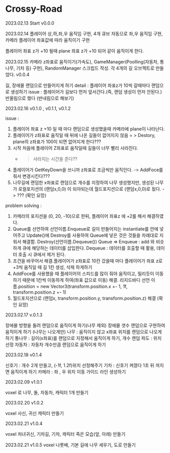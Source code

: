 # Crossy-Road

2023.02.13
Start v0.0.0

2023.02.14
플레이어 상,하,좌,우 움직임 구현, 4개 큐브 자동으로 좌,우 움직임 구현, 카메라 플레이어 좌표값에 따라 움직이기 구현

플레이어 좌표 z가 +10 될때 plane 좌표 z가 +10 되어 같이 움직이게 한다. 

2023.02.15
카메라 z좌표로 움직이기(가속도), GameManager(Poolling(자동차, 통나무, 기차 등) 구현), RandomManager 스크립드 작성. 각 4개의 길 오브젝트로 만들었다.
v0.0.4

길, 장애물 랜덤으로 만들어지게 하기
detail : 플레이어 좌표z가 10씩 갈때마다 랜덤으로 생성하기
issue : 플레이어가 길보다 먼저 앞서간다.(즉, 랜덤 생성이 먼저 안된다.)
        반올림으로 했다 (반내림으로 해보기)


2023.02.16
v0.1.0 , v0.1.1, v0.1.2


issue :

1. 플레이어 좌표 z +10 일 때 마다 랜덤으로 생성했을때 카메라에 plane이 나타난다.
2. 플레이어가 z좌표로 움직일 때 뒤에 나온 길들이 없어지지 않음 
    = > Destory, plane의 z좌표가 100이 되면 없어지게 한다???
3. 시작 처음에 플레이어 Z좌표로 움직일때 길들이 너무 빨리 사라진다.
    - > 사라지는 시간을 준다??
4. 플레이어가 GetKeyDown을 쓰니까 z좌표로 조금씩만 움직인다.
    -> AddFoce를 줘서 변경시킨다???
5. 나무길에 랜덤한 x좌표로 랜덤으로 개수를 지정하여 나무 생성했지만, 생성된 나무가 로컬포지션의 (랜덤x,0,0) 이 되야되는데 월드포지션으로 (랜덤x,0,0)로 됬다.
   -> ???  (확인 요망)




problem solving :

 1. 카메라의 포지션을 (0, 20, -10)으로 한뒤, 플레이어 좌표z 에 +2를 해서 해결하였다.
 2. Queue를 선언하여 선언이름.Enqueue로 길이 만들어지는 instantiate를 안에 넣어주고  Update()에 Destroy를 사용하여 Queue에 넣은 것은 것들을 차례대로 지워서 해결함. Destroy(선언이름.Dequeue())
        Queue => Enqueue : add 와 비슷하게 큐에 해당하는 데이터를 삽입한다.
                 Dequeue : 데이터를 호출할 때 활용, 데이터 호출 시 큐에서 제거 된다.
3. 조건을 바꾸어서 해결.플레이어가 z좌표로 10칸 갔을때 마다 플레이어가 좌표 z로 +3씩 움직일 때 길 1칸 생성, 삭제 하게하기
4. AddFoce를 사용했을 때 플레이어의 스피드를 많이 줘야 움직이고, 밀리듯이 이동하기 때문에 1칸씩 이동하게 하여(좌표 값으로 이동) 해결. 리지드바디 선언 이름.position = new Vector3(transform.position.x +- 1, 1f, transform.position.z +- 1)
5. 월드포지션으로 (랜덤x, transform.position.y, transform.position.z) 해결  (확인 요망)


2023.02.17
v.0.1.3

장애물 방향을 돌려 랜덤으로 움직이게 하기(나무 제외)
장애물 갯수 랜덤으로 구현하여 움직이게 하기 (나무는 나오게만)
나무 : 움직이지 않고 x좌표 위치를 랜덤으로 나오게 하기
통나무 : 길이(x좌표)를 랜덤으로 지정해서 움직이게 하기, 개수 랜덤
파도 : 위치 선정
자동차 : 자동차 개수만큼 랜덤으로 움직이게 하기


2023.02.18
v0.1.4

신호기 : 개수 2개 만들고, (-1f, 1.2f)위치 선정해주기 
기차 : 신호기 켜졌다 1초 뒤 꺼지면 움직이게 하기
카메라 :  좌 , 우  위치 이동 가이드 라인 생성하기



2023.02.09
v1.0.1

voxel 로 나무, 돌, 자동차, 캐릭터 1개 만들기

2023.02.20
v1.0.2

voxel 사신, 귀신 캐릭터 만들기


2023.02.21
v1.0.4

voxel 처녀귀신, 기차길, 기차, 캐릭터 죽은 모습(앞, 아래) 만들기

2023.02.21
v1.0.5
voxel 나룻배, 기본 길에 나무 세우기, 도로 만들기

